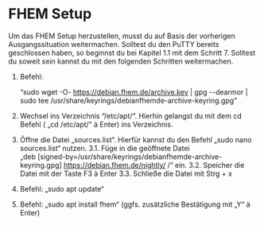 # FHEM Setup

Um das FHEM Setup herzustellen, musst du auf Basis der vorherigen Ausgangssituation weitermachen. Solltest du den PuTTY bereits geschlossen haben, so beginnst du bei Kapitel 1.1 mit dem Schritt 7. Solltest du soweit sein kannst du mit den folgenden Schritten weitermachen. <br/>
1.	Befehl: <br/>
    
    “sudo wget -O- https://debian.fhem.de/archive.key | gpg --dearmor | sudo tee /usr/share/keyrings/debianfhemde-archive-keyring.gpg”


2.	Wechsel ins Verzeichnis “/etc/apt/“. Hierhin gelangst du mit dem cd Befehl ( „cd /etc/apt/“ à Enter) ins Verzeichnis.
3.	Öffne die Datei „sources.list“. Hierfür kannst du den Befehl „sudo nano sources.list“ nutzen.
3.1.	Füge in die geöffnete Datei  
„deb [signed-by=/usr/share/keyrings/debianfhemde-archive-keyring.gpg] https://debian.fhem.de/nightly/ /“ ein.
3.2.	Speicher die Datei mit der Taste F3 à Enter
3.3.	Schließe die Datei mit Strg + x
4.	Befehl: „sudo apt update“
5.	Befehl: „sudo apt install fhem“ (ggfs. zusätzliche Bestätigung mit „Y“ à Enter)
